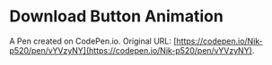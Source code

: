 # Download Button Animation

A Pen created on CodePen.io. Original URL: [https://codepen.io/Nik-p520/pen/vYVzyNY](https://codepen.io/Nik-p520/pen/vYVzyNY).

